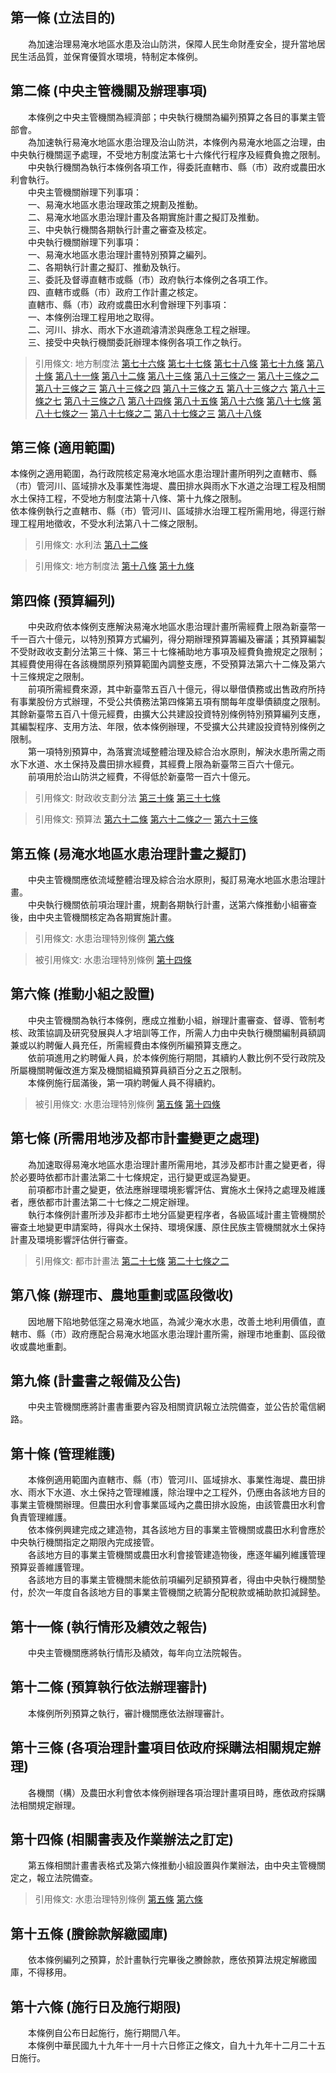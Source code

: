 第一條 (立法目的)
-----------------
　　為加速治理易淹水地區水患及治山防洪，保障人民生命財產安全，提升當地居民生活品質，並保育優質水環境，特制定本條例。  


第二條 (中央主管機關及辦理事項)
-------------------------------
　　本條例之中央主管機關為經濟部；中央執行機關為編列預算之各目的事業主管部會。  
　　為加速執行易淹水地區水患治理及治山防洪，本條例內易淹水地區之治理，由中央執行機關逕予處理，不受地方制度法第七十六條代行程序及經費負擔之限制。  
　　中央執行機關為執行本條例各項工作，得委託直轄市、縣（市）政府或農田水利會執行。  
　　中央主管機關辦理下列事項：  
　　一、易淹水地區水患治理政策之規劃及推動。  
　　二、易淹水地區水患治理計畫及各期實施計畫之擬訂及推動。  
　　三、中央執行機關各期執行計畫之審查及核定。  
　　中央執行機關辦理下列事項：  
　　一、易淹水地區水患治理計畫特別預算之編列。  
　　二、各期執行計畫之擬訂、推動及執行。  
　　三、委託及督導直轄市或縣（市）政府執行本條例之各項工作。  
　　四、直轄市或縣（市）政府工作計畫之核定。  
　　直轄市、縣（市）政府或農田水利會辦理下列事項：  
　　一、本條例治理工程用地之取得。  
　　二、河川、排水、雨水下水道疏濬清淤與應急工程之辦理。  
　　三、接受中央執行機關委託辦理本條例各項工作之執行。  
> 引用條文: 地方制度法 [第七十六條](4818#第七十六條-地方政府依法應作為而不作為之處理) [第七十七條](4818#第七十七條-中央地方權限爭議之解決) [第七十八條](4818#第七十八條-地方首長停職之情事) [第七十九條](4818#第七十九條-地方首長及議員代表解除職權、職務之情形) [第八十條](4818#第八十條-地方首長及議員代表解除職務、職權之情形) [第八十一條](4818#第八十一條-地方議員、代表之補選) [第八十二條](4818#第八十二條-地方首長出缺之代理及補選) [第八十三條](4818#第八十三條-改選或補選之延期辦理) [第八十三條之一](4818#第八十三條之一) [第八十三條之二](4818#第八十三條之二) [第八十三條之三](4818#第八十三條之三) [第八十三條之四](4818#第八十三條之四) [第八十三條之五](4818#第八十三條之五) [第八十三條之六](4818#第八十三條之六) [第八十三條之七](4818#第八十三條之七) [第八十三條之八](4818#第八十三條之八) [第八十四條](4818#第八十四條-地方行政首長適用之法律) [第八十五條](4818#第八十五條-員工給與事項之辦理) [第八十六條](4818#第八十六條-承受或捐助財產之處理) [第八十七條](4818#第八十七條-相關法規未制頒及修正前，現行法規山地原住民區準用之) [第八十七條之一](4818#第八十七條之一) [第八十七條之二](4818#第八十七條之二) [第八十七條之三](4818#第八十七條之三) [第八十八條](4818#第八十八條-施行日)



第三條 (適用範圍)
-----------------
本條例之適用範圍，為行政院核定易淹水地區水患治理計畫所明列之直轄市、縣（市）管河川、區域排水及事業性海堤、農田排水與雨水下水道之治理工程及相關水土保持工程，不受地方制度法第十八條、第十九條之限制。  
依本條例執行之直轄市、縣（市）管河川、區域排水治理工程所需用地，得逕行辦理工程用地徵收，不受水利法第八十二條之限制。  
> 引用條文: 水利法 [第八十二條](1941#第八十二條-水道治理計畫線或用地範圍線內土地之徵收、限制使用等相關規定)

> 引用條文: 地方制度法 [第十八條](4818#第十八條-直轄市自治事項) [第十九條](4818#第十九條-縣（市）自治事項)



第四條 (預算編列)
-----------------
　　中央政府依本條例支應解決易淹水地區水患治理計畫所需經費上限為新臺幣一千一百六十億元，以特別預算方式編列，得分期辦理預算籌編及審議；其預算編製不受財政收支劃分法第三十條、第三十七條補助地方事項及經費負擔規定之限制；其經費使用得在各該機關原列預算範圍內調整支應，不受預算法第六十二條及第六十三條規定之限制。  
　　前項所需經費來源，其中新臺幣五百八十億元，得以舉借債務或出售政府所持有事業股份方式辦理，不受公共債務法第四條第五項有關每年度舉債額度之限制。其餘新臺幣五百八十億元經費，由擴大公共建設投資特別條例特別預算編列支應，其編製程序、支用方法、年限，依本條例辦理，不受擴大公共建設投資特別條例之限制。  
　　第一項特別預算中，為落實流域整體治理及綜合治水原則，解決水患所需之雨水下水道、水土保持及農田排水經費，其經費上限為新臺幣三百六十億元。  
　　前項用於治山防洪之經費，不得低於新臺幣一百六十億元。  
> 引用條文: 財政收支劃分法 [第三十條](1508#第三十條-中央得補助地方政府之事項) [第三十七條](1508#第三十七條-各級政府之支出劃分)

> 引用條文: 預算法 [第六十二條](2301#第六十二條-總預算內經費之禁止流用及例外) [第六十二條之一](2301#第六十二條之一) [第六十三條](2301#第六十三條-各機關之歲出分配預算)



第五條 (易淹水地區水患治理計畫之擬訂)
-------------------------------------
　　中央主管機關應依流域整體治理及綜合治水原則，擬訂易淹水地區水患治理計畫。  
　　中央執行機關依前項治理計畫，規劃各期執行計畫，送第六條推動小組審查後，由中央主管機關核定為各期實施計畫。  
> 引用條文: 水患治理特別條例 [第六條](8119#第六條-推動小組之設置)

> 被引用條文: 水患治理特別條例 [第十四條](8119#第十四條-相關書表及作業辦法之訂定)



第六條 (推動小組之設置)
-----------------------
　　中央主管機關為執行本條例，應成立推動小組，辦理計畫審查、督導、管制考核、政策協調及研究發展與人才培訓等工作，所需人力由中央執行機關編制員額調兼或以約聘僱人員充任，所需經費由本條例所編預算支應之。  
　　依前項進用之約聘僱人員，於本條例施行期間，其續約人數比例不受行政院及所屬機關聘僱改進方案及機關組織預算員額百分之五之限制。  
　　本條例施行屆滿後，第一項約聘僱人員不得續約。  
> 被引用條文: 水患治理特別條例 [第五條](8119#第五條-易淹水地區水患治理計畫之擬訂) [第十四條](8119#第十四條-相關書表及作業辦法之訂定)



第七條 (所需用地涉及都市計畫變更之處理)
---------------------------------------
　　為加速取得易淹水地區水患治理計畫所需用地，其涉及都市計畫之變更者，得於必要時依都市計畫法第二十七條規定，迅行變更或逕為變更。  
　　前項都市計畫之變更，依法應辦理環境影響評估、實施水土保持之處理及維護者，應依都市計畫法第二十七條之二規定辦理。  
　　執行本條例計畫所涉及非都市土地分區變更程序者，各級區域計畫主管機關於審查土地變更申請案時，得與水土保持、環境保護、原住民族主管機關就水土保持計畫及環境影響評估併行審查。  
> 引用條文: 都市計畫法 [第二十七條](1161#第二十七條-變更) [第二十七條之二](1161#第二十七條之二)



第八條 (辦理市、農地重劃或區段徵收)
-----------------------------------
　　因地層下陷地勢低窪之易淹水地區，為減少淹水水患，改善土地利用價值，直轄市、縣（市）政府應配合易淹水地區水患治理計畫所需，辦理市地重劃、區段徵收或農地重劃。  


第九條 (計畫書之報備及公告)
---------------------------
　　中央主管機關應將計畫書重要內容及相關資訊報立法院備查，並公告於電信網路。  


第十條 (管理維護)
-----------------
　　本條例適用範圍內直轄市、縣（市）管河川、區域排水、事業性海堤、農田排水、雨水下水道、水土保持之管理維護，除治理中之工程外，仍應由各該地方目的事業主管機關辦理。但農田水利會事業區域內之農田排水設施，由該管農田水利會負責管理維護。  
　　依本條例興建完成之建造物，其各該地方目的事業主管機關或農田水利會應於中央執行機關指定之期限內完成接管。  
　　各該地方目的事業主管機關或農田水利會接管建造物後，應逐年編列維護管理預算妥善維護管理。  
　　各該地方目的事業主管機關未能依前項編列足額預算者，得由中央執行機關墊付，於次一年度自各該地方目的事業主管機關之統籌分配稅款或補助款扣減歸墊。  


第十一條 (執行情形及績效之報告)
-------------------------------
　　中央主管機關應將執行情形及績效，每年向立法院報告。  


第十二條 (預算執行依法辦理審計)
-------------------------------
　　本條例所列預算之執行，審計機關應依法辦理審計。  


第十三條 (各項治理計畫項目依政府採購法相關規定辦理)
---------------------------------------------------
　　各機關（構）及農田水利會依本條例辦理各項治理計畫項目時，應依政府採購法相關規定辦理。  


第十四條 (相關書表及作業辦法之訂定)
-----------------------------------
　　第五條相關計畫書表格式及第六條推動小組設置與作業辦法，由中央主管機關定之，報立法院備查。  
> 引用條文: 水患治理特別條例 [第五條](8119#第五條-易淹水地區水患治理計畫之擬訂) [第六條](8119#第六條-推動小組之設置)



第十五條 (賸餘款解繳國庫)
-------------------------
　　依本條例編列之預算，於計畫執行完畢後之賸餘款，應依預算法規定解繳國庫，不得移用。  


第十六條 (施行日及施行期限)
---------------------------
　　本條例自公布日起施行，施行期間八年。  
　　本條例中華民國九十九年十一月十六日修正之條文，自九十九年十二月二十五日施行。